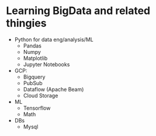 # Learning BigData and related thingies

- Python for data eng/analysis/ML
    - Pandas
    - Numpy
    - Matplotlib
    - Jupyter Notebooks
- GCP:
    - Bigquery
    - PubSub
    - Dataflow (Apache Beam)
    - Cloud Storage
- ML
    - Tensorflow
    - Math
- DBs
    - Mysql
    
